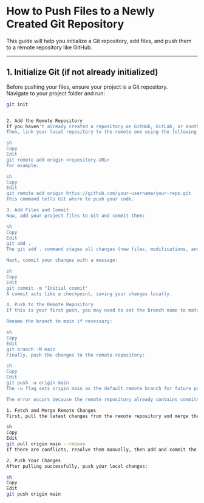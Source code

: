 # How to Push Files to a Newly Created Git Repository

This guide will help you initialize a Git repository, add files, and push them to a remote repository like GitHub.

---

## 1. Initialize Git (if not already initialized)

Before pushing your files, ensure your project is a Git repository.  
Navigate to your project folder and run:

```sh
git init


2. Add the Remote Repository
If you haven't already created a repository on GitHub, GitLab, or another platform, do that first.
Then, link your local repository to the remote one using the following command:

sh
Copy
Edit
git remote add origin <repository-URL>
For example:

sh
Copy
Edit
git remote add origin https://github.com/your-username/your-repo.git
This command tells Git where to push your code.

3. Add Files and Commit
Now, add your project files to Git and commit them:

sh
Copy
Edit
git add .
The git add . command stages all changes (new files, modifications, and deletions).

Next, commit your changes with a message:

sh
Copy
Edit
git commit -m "Initial commit"
A commit acts like a checkpoint, saving your changes locally.

4. Push to the Remote Repository
If this is your first push, you may need to set the branch name to match the remote repository (e.g., main or master).

Rename the branch to main if necessary:

sh
Copy
Edit
git branch -M main
Finally, push the changes to the remote repository:

sh
Copy
Edit
git push -u origin main
The -u flag sets origin main as the default remote branch for future pushes.

The error occurs because the remote repository already contains commits that your local repository doesn't have. To resolve this, follow these steps:

1. Fetch and Merge Remote Changes
First, pull the latest changes from the remote repository and merge them:

sh
Copy
Edit
git pull origin main --rebase
If there are conflicts, resolve them manually, then add and commit the resolved files.

2. Push Your Changes
After pulling successfully, push your local changes:

sh
Copy
Edit
git push origin main